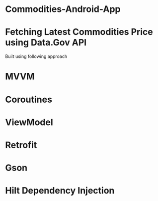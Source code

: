 # Commodities-Android-App
# Fetching Latest Commodities Price using Data.Gov API

Built using following approach
# MVVM
# Coroutines
# ViewModel
# Retrofit
# Gson
# Hilt Dependency Injection
